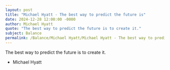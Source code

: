```yaml
---
layout: post
title: "Michael Hyatt - The best way to predict the future is"
date: 2024-12-28 12:00:00 -0000
author: Michael Hyatt
quote: "The best way to predict the future is to create it."
subject: Balance
permalink: /Balance/Michael Hyatt/Michael Hyatt - The best way to predict the future is
---
```


The best way to predict the future is to create it.

- Michael Hyatt
